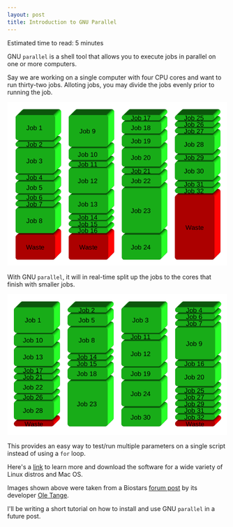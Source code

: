 ```yaml
---
layout: post
title: Introduction to GNU Parallel
---
```


Estimated time to read: 5 minutes

GNU `parallel` is a shell tool that allows you to execute jobs in parallel on one
or more computers. 

Say we are working on a single computer with four CPU cores and want to run
thirty-two jobs. Alloting jobs, you may divide the jobs evenly prior to running
the job. 

![Alt Dividing jobs by number of cores][before]

With GNU `parallel`, it will in real-time split up the jobs to the cores that
finish with smaller jobs.

![Alt Automatic spawn of new jobs as old ones finish][after]

This provides an easy way to test/run multiple parameters on a single script
instead of using a `for` loop.

Here's a [link](http://www.gnu.org/software/parallel/) to learn more and
download the software for a wide variety of Linux distros and Mac OS.

Images shown above were taken from a Biostars [forum post][biostars parallel]
by its developer [Ole Tange][ole].

I'll be writing a short tutorial on how to install and use GNU `parallel` in a
future post.

[before]: /assets/gnu-parallel-before.png
[after]: /assets/gnu-parallel-after.png
[biostars parallel]: https://www.biostars.org/p/63816/
[ole]: http://ole.tange.dk/
